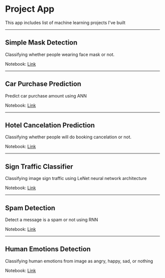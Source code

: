 # Project App #
This app includes list of machine learning projects I've built

***

## Simple Mask Detection ##

Classifying whether people wearing face mask or not.

Notebook: [Link](https://github.com/hendraronaldi/DPHI_data_science_challenges/blob/main/DPHI%20Face%20Mask%20Detection.ipynb)

***

## Car Purchase Prediction ##

Predict car purchase amount using ANN

Notebook: [Link](https://github.com/hendraronaldi/machine_learning_projects/blob/main/MLProject01_CarPurchasePrediction_ANN.ipynb)

***

## Hotel Cancelation Prediction ##

Classifying whether people will do booking cancelation or not.

Notebook: [Link](https://github.com/hendraronaldi/machine_learning_projects/blob/main/HotelCancelation.ipynb)

***

## Sign Traffic Classifier ##

Classifying image sign traffic using LeNet neural network architecture

Notebook: [Link](https://github.com/hendraronaldi/DPHI_data_science_challenges/blob/main/DPHI%20Face%20Mask%20Detection.ipynb)

***

## Spam Detection ##

Detect a message is a spam or not using RNN

Notebook: [Link](https://github.com/hendraronaldi/tensorflow_projects/blob/main/TF2.0%20NLP%20Spam%20Detection%20RNN%20and%20CNN.ipynb)

***

## Human Emotions Detection ##

Classifying human emotions from image as angry, happy, sad, or nothing

Notebook: [Link](https://github.com/hendraronaldi/machine_learning_projects/blob/main/Human_Emotions_Detection.ipynb)